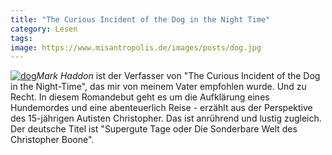 ```yaml
---
title: "The Curious Incident of the Dog in the Night Time"
category: Lesen
tags: 
image: https://www.misantropolis.de/images/posts/dog.jpg
---
```


[![](http://www.misantropolis.de/wp-content/uploads/2008/04/dog.jpg "dog")](http://www.misantropolis.de/wp-content/uploads/2008/04/dog.jpg)*Mark Haddon* ist der Verfasser von "The Curious Incident of the Dog in the Night-Time", das mir von meinem Vater empfohlen wurde. Und zu Recht. In diesem Romandebut geht es um die Aufklärung eines Hundemordes und eine abenteuerlich Reise - erzählt aus der Perspektive des 15-jährigen Autisten Christopher. Das ist anrührend und lustig zugleich. Der deutsche Titel ist "Supergute Tage oder Die Sonderbare Welt des Christopher Boone".